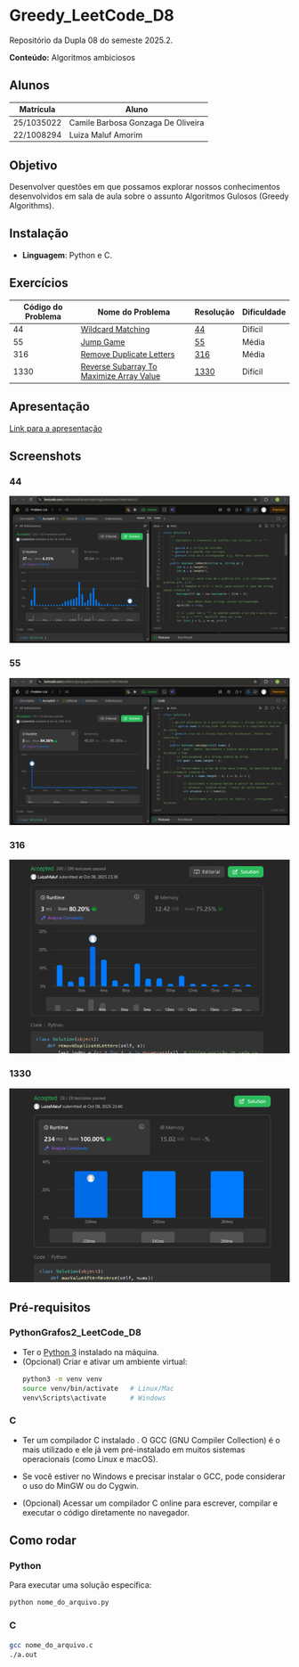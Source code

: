 # Greedy_LeetCode_D8

Repositório da Dupla 08 do semeste 2025.2.

**Conteúdo:** Algoritmos ambiciosos
## Alunos

| Matrícula | Aluno |
|-----------|-------|
| 25/1035022 | Camile Barbosa Gonzaga De Oliveira |
| 22/1008294 | Luiza Maluf Amorim |

## Objetivo

Desenvolver questões em que possamos explorar nossos conhecimentos desenvolvidos em sala de aula sobre o assunto Algoritmos Gulosos (Greedy Algorithms).

## Instalação

- **Linguagem**: Python e C.

## Exercícios

|Código do Problema| Nome do Problema | Resolução | Dificuldade
|----------|----------|----------|----------|
|44|[Wildcard Matching](https://leetcode.com/problems/wildcard-matching)|[44](./assets/44.png)|Difícil|
|55|[Jump Game](https://leetcode.com/problems/jump-game)|[55](./assets/55.png)|Média|
|316| [Remove Duplicate Letters](https://leetcode.com/problems/remove-duplicate-letters/submissions/1795909861/?envType=problem-list-v2&envId=greedy)|[316](assets/316.png)|Média|
|1330|[Reverse Subarray To Maximize Array Value](https://leetcode.com/problems/reverse-subarray-to-maximize-array-value/description/?envType=problem-list-v2&envId=greedy)|[1330](./assets/1330.png)|Difícil|


## Apresentação

[Link para a apresentação](https://www.youtube.com/watch?v=rSvjtLfVsZM)

## Screenshots

### 44

<center>

![44](./assets/44.png)

</center>

### 55

<center>

![55](./assets/55.png)

</center>

### 316

<center>

![316](./assets/316.png)

</center>

### 1330
<center>

![1330](./assets/1330.png)

</center>



## Pré-requisitos

### PythonGrafos2_LeetCode_D8
- Ter o [Python 3](https://www.python.org/downloads/) instalado na máquina.  
- (Opcional) Criar e ativar um ambiente virtual:
  ```bash
  python3 -m venv venv
  source venv/bin/activate   # Linux/Mac
  venv\Scripts\activate      # Windows
  ```

### C
- Ter um compilador C instalado . O GCC (GNU Compiler Collection) é o mais utilizado e ele já vem pré-instalado em muitos sistemas operacionais (como Linux e macOS).
- Se você estiver no Windows e precisar instalar o GCC, pode considerar o uso do MinGW ou do Cygwin.

- (Opcional) Acessar um compilador C online para escrever, compilar e executar o código diretamente no navegador.

## Como rodar

### Python 

Para executar uma solução específica:

 ```bash
 python nome_do_arquivo.py
 ```

### C

 ```bash
gcc nome_do_arquivo.c
./a.out 
 ```
